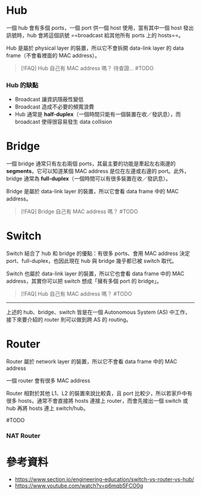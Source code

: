 # Hub

一個 hub 會有多個 ports，一個 port 供一個 host 使用，當有其中一個 host 發出訊號時，hub 會將這個訊號 ==broadcast 給其他所有 ports 上的 hosts==。

Hub 是屬於 physical layer 的裝置，所以它不會拆開 data-link layer 的 data frame（不會看裡面的 MAC address）。

>[!FAQ] Hub 自己有 MAC address 嗎？
>待查證... #TODO 

### Hub 的缺點

- Broadcast 讓資訊隱蔽性變低
- Broadcast 造成不必要的頻寬浪費
- Hub 通常是 **half-duplex**（一個時間只能有一個裝置在收／發訊息），而 broadcast 使得很容易發生 data collision

# Bridge

一個 bridge 通常只有左右兩個 ports，其最主要的功能是牽起左右兩邊的 **segments**，它可以知道某個 MAC address 是位在左邊或右邊的 port。此外，bridge 通常為 **full-duplex**（一個時間可以有很多裝置在收／發訊息）。

Bridge 是屬於 data-link layer 的裝置，所以它會看 data frame 中的 MAC address。

>[!FAQ] Bridge 自己有 MAC address 嗎？
> #TODO

# Switch

Switch 結合了 hub 和 bridge 的優點：有很多 ports、會用 MAC address 決定 port、full-duplex，也因此現在 hub 與 bridge 幾乎都已被 switch 取代。

Switch 也屬於 data-link layer 的裝置，所以它也會看 data frame 中的 MAC address，其實你可以把 switch 想成「擁有多個 port 的 bridge」。

>[!FAQ] Hub 自己有 MAC address 嗎？
> #TODO

---

上述的 hub、bridge、switch 皆是在一個 Autonomous System (AS) 中工作，接下來要介紹的 router 則可以做到跨 AS 的 routing。

# Router

Router 屬於 network layer 的裝置，所以它不會看 data frame 中的 MAC address

一個 router 會有很多 MAC address

Router 相對於其他 L1、L2 的裝置來說比較貴，且 port 比較少，所以若家戶中有很多 hosts，通常不會直接將 hosts 連接上 router，而會先接出一個 switch 或 hub 再將 hosts 連上 switch/hub。

#TODO 

### NAT Router

# 參考資料

- <https://www.section.io/engineering-education/switch-vs-router-vs-hub/>
- <https://www.youtube.com/watch?v=p6mqb5FCO0g>
